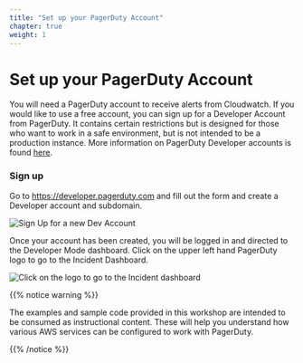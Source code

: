 ```yaml
---
title: "Set up your PagerDuty Account"
chapter: true
weight: 1
---
```


# Set up your PagerDuty Account

You will need a PagerDuty account to receive alerts from Cloudwatch. If you would like to use a free account, you can sign up for a Developer Account from PagerDuty. It contains certain restrictions but is designed for those who want to work in a safe environment, but is not intended to be a production instance. More information on PagerDuty Developer accounts is found [here](https://developer.pagerduty.com/docs/app-integration-development/developer-account/).

### Sign up

Go to https://developer.pagerduty.com and fill out the form and create a Developer account and subdomain. 

![Sign Up for a new Dev Account](/images/dev_signup.png)

Once your account has been created, you will be logged in and directed to the Developer Mode dashboard. Click on the upper left hand PagerDuty logo to go to the Incident Dashboard.

![Click on the logo to go to the Incident dashboard](/images/dev_logo.png)

{{% notice warning %}}
<p style='text-align: left;'>
The examples and sample code provided in this workshop are intended to be consumed as instructional content. These will help you understand how various AWS services can be configured to work with PagerDuty.
</p>
{{% /notice %}}